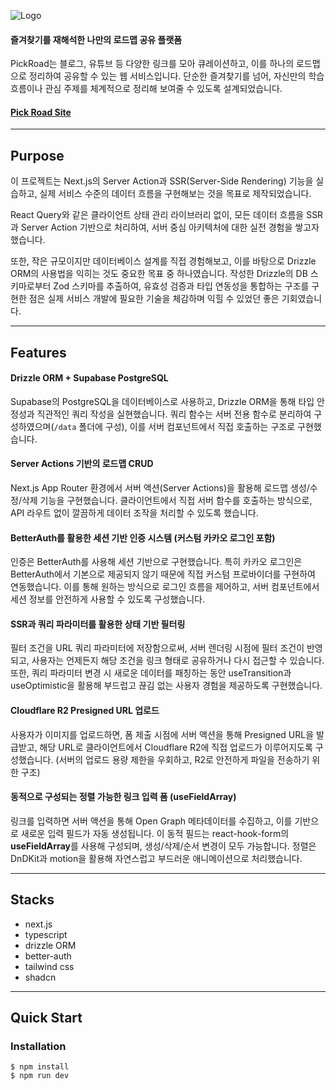 ![Logo](https://github.com/user-attachments/assets/bac0ca5e-6e1d-48e0-b559-a40e97bc059d)

#### 즐겨찾기를 재해석한 나만의 로드맵 공유 플랫폼

PickRoad는 블로그, 유튜브 등 다양한 링크를 모아 큐레이션하고, 이를 하나의 로드맵으로 정리하여 공유할 수 있는 웹 서비스입니다. 단순한 즐겨찾기를 넘어, 자신만의 학습 흐름이나 관심 주제를 체계적으로 정리해 보여줄 수 있도록 설계되었습니다.

<h4>
  <a href="https://pick-road.com/">Pick Road Site</a>
</h4>

---

## Purpose

이 프로젝트는 Next.js의 Server Action과 SSR(Server-Side Rendering) 기능을 실습하고, 실제 서비스 수준의 데이터 흐름을 구현해보는 것을 목표로 제작되었습니다.

React Query와 같은 클라이언트 상태 관리 라이브러리 없이, 모든 데이터 흐름을 SSR과 Server Action 기반으로 처리하여, 서버 중심 아키텍처에 대한 실전 경험을 쌓고자 했습니다.

또한, 작은 규모이지만 데이터베이스 설계를 직접 경험해보고, 이를 바탕으로 Drizzle ORM의 사용법을 익히는 것도 중요한 목표 중 하나였습니다. 작성한 Drizzle의 DB 스키마로부터 Zod 스키마를 추출하여, 유효성 검증과 타입 연동성을 통합하는 구조를 구현한 점은 실제 서비스 개발에 필요한 기술을 체감하며 익힐 수 있었던 좋은 기회였습니다.

---

## Features

#### Drizzle ORM + Supabase PostgreSQL

Supabase의 PostgreSQL을 데이터베이스로 사용하고, Drizzle ORM을 통해 타입 안정성과 직관적인 쿼리 작성을 실현했습니다. 쿼리 함수는 서버 전용 함수로 분리하여 구성하였으며(`/data` 폴더에 구성), 이를 서버 컴포넌트에서 직접 호출하는 구조로 구현했습니다.

#### Server Actions 기반의 로드맵 CRUD

Next.js App Router 환경에서 서버 액션(Server Actions)을 활용해 로드맵 생성/수정/삭제 기능을 구현했습니다. 클라이언트에서 직접 서버 함수를 호출하는 방식으로, API 라우트 없이 깔끔하게 데이터 조작을 처리할 수 있도록 했습니다.

#### BetterAuth를 활용한 세션 기반 인증 시스템 (커스텀 카카오 로그인 포함)

인증은 BetterAuth를 사용해 세션 기반으로 구현했습니다. 특히 카카오 로그인은 BetterAuth에서 기본으로 제공되지 않기 때문에 직접 커스텀 프로바이더를 구현하여 연동했습니다. 이를 통해 원하는 방식으로 로그인 흐름을 제어하고, 서버 컴포넌트에서 세션 정보를 안전하게 사용할 수 있도록 구성했습니다.

#### SSR과 쿼리 파라미터를 활용한 상태 기반 필터링

필터 조건을 URL 쿼리 파라미터에 저장함으로써, 서버 렌더링 시점에 필터 조건이 반영되고, 사용자는 언제든지 해당 조건을 링크 형태로 공유하거나 다시 접근할 수 있습니다. 또한, 쿼리 파라미터 변경 시 새로운 데이터를 패칭하는 동안 useTransition과 useOptimistic을 활용해 부드럽고 끊김 없는 사용자 경험을 제공하도록 구현했습니다.

#### Cloudflare R2 Presigned URL 업로드

사용자가 이미지를 업로드하면, 폼 제출 시점에 서버 액션을 통해 Presigned URL을 발급받고, 해당 URL로 클라이언트에서 Cloudflare R2에 직접 업로드가 이루어지도록 구성했습니다. (서버의 업로드 용량 제한을 우회하고, R2로 안전하게 파일을 전송하기 위한 구조)

#### 동적으로 구성되는 정렬 가능한 링크 입력 폼 (useFieldArray)

링크를 입력하면 서버 액션을 통해 Open Graph 메타데이터를 수집하고, 이를 기반으로 새로운 입력 필드가 자동 생성됩니다. 이 동적 필드는 react-hook-form의 **useFieldArray**를 사용해 구성되며, 생성/삭제/순서 변경이 모두 가능합니다. 정렬은 DnDKit과 motion을 활용해 자연스럽고 부드러운 애니메이션으로 처리했습니다.

---

## Stacks

- next.js
- typescript
- drizzle ORM
- better-auth
- tailwind css
- shadcn

---

## Quick Start

### Installation

```
$ npm install
$ npm run dev
```

